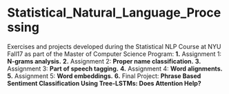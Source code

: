 # Statistical_Natural_Language_Processing
Exercises and projects developed during the Statistical NLP Course at NYU Fall17 as part of the Master of Computer Science Program:
**1.** Assignment 1: **N-grams analysis.**
**2.** Assignment 2: **Proper name classification.**
**3.** Assignment 3: **Part of speech tagging.**
**4.** Assignment 4: **Word alignments.**
**5.** Assignment 5: **Word embeddings.**
**6.** Final Project: **Phrase Based Sentiment Classification Using Tree-LSTMs: Does Attention Help?**

